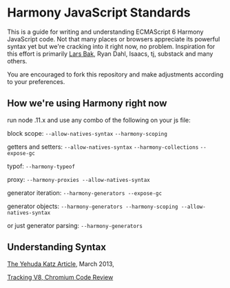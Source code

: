 # Harmony JavaScript Standards

This is a guide for writing and understanding ECMAScript 6 Harmony JavaScript code. Not that many places or browsers appreciate its powerful syntax yet but we're cracking into it right now, no problem. Inspiration for this effort is primarily <a href='//en.wikipedia.org/wiki/Lars_Bak_(computer_programmer)' target='_blank'>Lars Bak</a>, Ryan Dahl, Isaacs, tj, substack and many others. 

You are encouraged to fork this repository and make adjustments according to your preferences.

## How we're using Harmony right now

run node .11.x and use any combo of the following on your js file:

block scope:
`--allow-natives-syntax` 
`--harmony-scoping`

getters and setters: 
`--allow-natives-syntax`
`--harmony-collections` 
`--expose-gc`

typof:
`--harmony-typeof`

proxy:
`--harmony-proxies --allow-natives-syntax`

generator iteration:
`--harmony-generators --expose-gc`

generator objects:
`--harmony-generators --harmony-scoping --allow-natives-syntax`

or just generator parsing:
`--harmony-generators`

## Understanding Syntax

[The Yehuda Katz Article](https://gist.github.com/wycats/51c96e3adcdb3a68cbc3), March 2013, 

[Tracking V8, Chromium Code Review](https://codereview.chromium.org/all)
